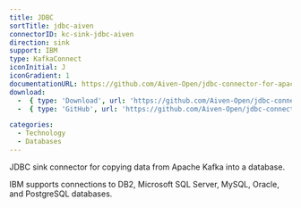 ```yaml
---
title: JDBC
sortTitle: jdbc-aiven
connectorID: kc-sink-jdbc-aiven
direction: sink
support: IBM
type: KafkaConnect
iconInitial: J
iconGradient: 1
documentationURL: https://github.com/Aiven-Open/jdbc-connector-for-apache-kafka/blob/master/docs/sink-connector.md
download:
  -  { type: 'Download', url: 'https://github.com/Aiven-Open/jdbc-connector-for-apache-kafka/releases' }
  -  { type: 'GitHub', url: 'https://github.com/Aiven-Open/jdbc-connector-for-apache-kafka/' }

categories:
  - Technology
  - Databases
---
```

JDBC sink connector for copying data from Apache Kafka into a database.

IBM supports connections to DB2, Microsoft SQL Server, MySQL, Oracle, and PostgreSQL databases.

